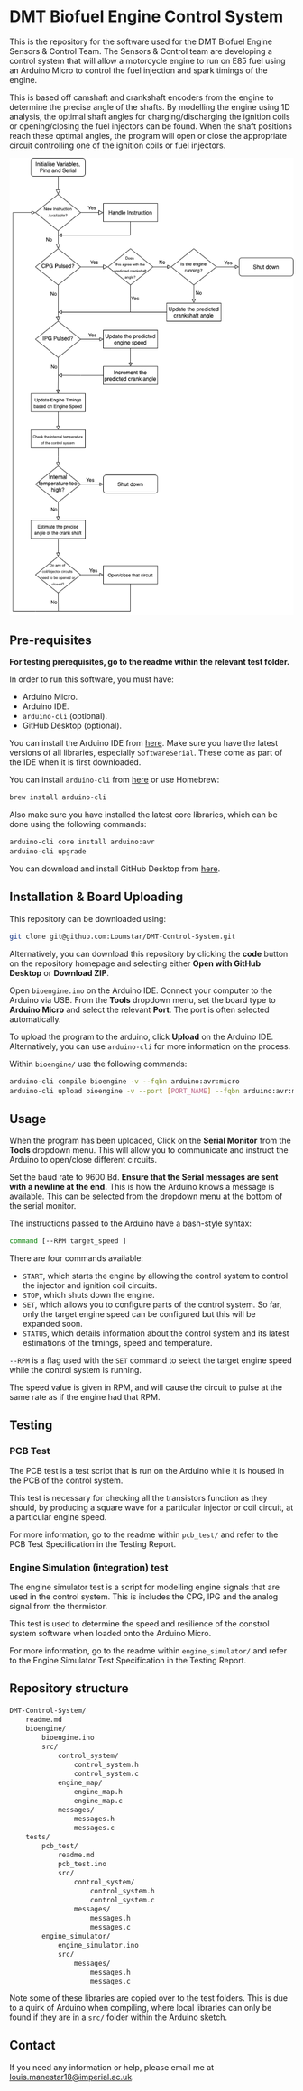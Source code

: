 # DMT Biofuel Engine Control System

This is the repository for the software used for the DMT Biofuel Engine Sensors & Control Team. The Sensors & Control team are developing a control system that will allow a motorcycle engine to run on E85 fuel using an Arduino Micro to control the fuel injection and spark timings of the engine.

This is based off camshaft and crankshaft encoders from the engine to determine the precise angle of the shafts. By modelling the engine using 1D analysis, the optimal shaft angles for charging/discharging the ignition coils or opening/closing the fuel injectors can be found. When the shaft positions reach these optimal angles, the program will open or close the appropriate circuit controlling one of the ignition coils or fuel injectors.

![Control System main loop flowchart](./main_flowchart_updated.png)

## Pre-requisites

__For testing prerequisites, go to the readme within the relevant test folder.__

In order to run this software, you must have:

- Arduino Micro.
- Arduino IDE.
- `arduino-cli` (optional).
- GitHub Desktop (optional).

You can install the Arduino IDE from [here](https://www.arduino.cc/en/software). Make sure you have the latest versions of all libraries, especially `SoftwareSerial`. These come as part of the IDE when it is first downloaded.

You can install `arduino-cli` from [here](https://www.arduino.cc/pro/cli) or use Homebrew:

```bash
brew install arduino-cli
```

Also make sure you have installed the latest core libraries, which can be done using the following commands:

```bash
arduino-cli core install arduino:avr
arduino-cli upgrade
```

You can download and install GitHub Desktop from [here](https://desktop.github.com/).

## Installation & Board Uploading

This repository can be downloaded using:

```bash
git clone git@github.com:Loumstar/DMT-Control-System.git
```

Alternatively, you can download this repository by clicking the __code__ button on the repository homepage and selecting either __Open with GitHub Desktop__ or __Download ZIP__.

Open `bioengine.ino` on the Arduino IDE. Connect your computer to the Arduino via USB. From the __Tools__ dropdown menu, set the board type to __Arduino Micro__ and select the relevant __Port__. The port is often selected automatically.

To upload the program to the arduino, click __Upload__ on the Arduino IDE. Alternatively, you can use `arduino-cli` for more information on the process.

Within `bioengine/` use the following commands:

```bash
arduino-cli compile bioengine -v --fqbn arduino:avr:micro
arduino-cli upload bioengine -v --port [PORT_NAME] --fqbn arduino:avr:micro
```

## Usage

When the program has been uploaded, Click on the __Serial Monitor__ from the __Tools__ dropdown menu. This will allow you to communicate and instruct the Arduino to open/close different circuits.

Set the baud rate to 9600 Bd. __Ensure that the Serial messages are sent with a newline at the end.__ This is how the Arduino knows a message is available. This can be selected from the dropdown menu at the bottom of the serial monitor.

The instructions passed to the Arduino have a bash-style syntax:

```bash
command [--RPM target_speed ]
```

There are four commands available:

- `START`, which starts the engine by allowing the control system to control the injector and ignition coil circuits.
- `STOP`, which shuts down the engine.
- `SET`, which allows you to configure parts of the control system. So far, only the target engine speed can be configured but this will be expanded soon.
- `STATUS`, which details information about the control system and its latest estimations of the timings, speed and temperature.

`--RPM` is a flag used with the `SET` command to select the target engine speed while the control system is running. 

The speed value is given in RPM, and will cause the circuit to pulse at the same rate as if the engine had that RPM.


## Testing

### PCB Test

The PCB test is a test script that is run on the Arduino while it is housed in the PCB of the control system.

This test is necessary for checking all the transistors function as they should, by producing a square wave for a particular injector or coil circuit, at a particular engine speed.

For more information, go to the readme within `pcb_test/` and refer to the PCB Test Specification in the Testing Report.

### Engine Simulation (integration) test

The engine simulator test is a script for modelling engine signals that are used in the control system. This is includes the CPG, IPG and the analog signal from the thermistor.

This test is used to determine the speed and resilience of the constrol system software when loaded onto the Arduino Micro.

For more information, go to the readme within `engine_simulator/` and refer to the Engine Simulator Test Specification in the Testing Report.

## Repository structure

```text
DMT-Control-System/
    readme.md  
    bioengine/
        bioengine.ino
        src/
            control_system/
                control_system.h
                control_system.c 
            engine_map/
                engine_map.h
                engine_map.c
            messages/
                messages.h
                messages.c
    tests/
        pcb_test/
            readme.md
            pcb_test.ino
            src/
                control_system/
                    control_system.h
                    control_system.c
                messages/
                    messages.h
                    messages.c
        engine_simulator/
            engine_simulator.ino
            src/
                messages/
                    messages.h
                    messages.c
```

Note some of these libraries are copied over to the test folders. This is due to a quirk of Arduino when compiling, where local libraries can only be found if they are in a `src/` folder within the Arduino sketch.

## Contact

If you need any information or help, please email me at [louis.manestar18@imperial.ac.uk](mailto:louis.manestar18@imperial.ac.uk).

